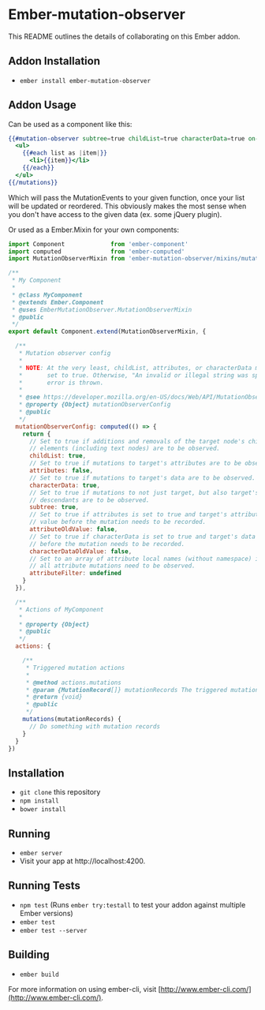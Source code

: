 # Ember-mutation-observer

This README outlines the details of collaborating on this Ember addon.

## Addon Installation

* `ember install ember-mutation-observer`

## Addon Usage

Can be used as a component like this:

```handlebars
{{#mutation-observer subtree=true childList=true characterData=true on-mutations=(action 'listMutations')}}
  <ul>
    {{#each list as |item|}}
      <li>{{item}}</li>
    {{/each}}
  </ul>
{{/mutations}}
```

Which will pass the MutationEvents to your given function, once your list will be updated or reordered. This obviously makes the most sense when you don't have access to the given data (ex. some jQuery plugin).

Or used as a Ember.Mixin for your own components:

```javascript
import Component             from 'ember-component'
import computed              from 'ember-computed'
import MutationObserverMixin from 'ember-mutation-observer/mixins/mutation-observer'

/**
 * My Component
 *
 * @class MyComponent
 * @extends Ember.Component
 * @uses EmberMutationObserver.MutationObserverMixin
 * @public
 */
export default Component.extend(MutationObserverMixin, {

  /**
   * Mutation observer config
   *
   * NOTE: At the very least, childList, attributes, or characterData must be
   *       set to true. Otherwise, "An invalid or illegal string was specified"
   *       error is thrown.
   *
   * @see https://developer.mozilla.org/en-US/docs/Web/API/MutationObserver#MutationObserverInit
   * @property {Object} mutationObserverConfig
   * @public
   */
  mutationObserverConfig: computed(() => {
    return {
      // Set to true if additions and removals of the target node's child
      // elements (including text nodes) are to be observed.
      childList: true,
      // Set to true if mutations to target's attributes are to be observed.
      attributes: false,
      // Set to true if mutations to target's data are to be observed.
      characterData: true,
      // Set to true if mutations to not just target, but also target's
      // descendants are to be observed.
      subtree: true,
      // Set to true if attributes is set to true and target's attribute
      // value before the mutation needs to be recorded.
      attributeOldValue: false,
      // Set to true if characterData is set to true and target's data
      // before the mutation needs to be recorded.
      characterDataOldValue: false,
      // Set to an array of attribute local names (without namespace) if not
      // all attribute mutations need to be observed.
      attributeFilter: undefined
    }
  }),

  /**
   * Actions of MyComponent
   *
   * @property {Object}
   * @public
   */
  actions: {

    /**
     * Triggered mutation actions
     *
     * @method actions.mutations
     * @param {MutationRecord[]} mutationRecords The triggered mutation records
     * @return {void}
     * @public
     */
    mutations(mutationRecords) {
      // Do something with mutation records
    }
  }
})
```

## Installation

* `git clone` this repository
* `npm install`
* `bower install`

## Running

* `ember server`
* Visit your app at http://localhost:4200.

## Running Tests

* `npm test` (Runs `ember try:testall` to test your addon against multiple Ember versions)
* `ember test`
* `ember test --server`

## Building

* `ember build`

For more information on using ember-cli, visit [http://www.ember-cli.com/](http://www.ember-cli.com/).
